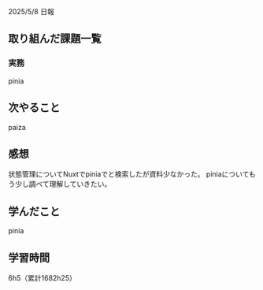 2025/5/8 日報
## 取り組んだ課題一覧



### 実務
pinia


## 次やること
paiza



## 感想
状態管理についてNuxtでpiniaでと検索したが資料少なかった。
piniaについてもう少し調べて理解していきたい。


## 学んだこと
pinia

## 学習時間
6h5（累計1682h25）
